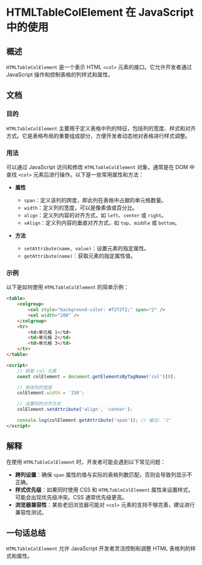 <!--
Meta Description: # HTMLTableColElement 在 JavaScript 中的使用 ## 概述 `HTMLTableColElement` 是一个表示 HTML `<col>` 元素的接口。它允许开发者通过 JavaScript 操作和控制表格的列样式和属性。 ## 文档 ### 目的 `HTMLTab...
Meta Keywords: htmltablecolelement, col, javascript, span, colelement
-->

# HTMLTableColElement 在 JavaScript 中的使用

## 概述
`HTMLTableColElement` 是一个表示 HTML `<col>` 元素的接口。它允许开发者通过 JavaScript 操作和控制表格的列样式和属性。

## 文档

### 目的
`HTMLTableColElement` 主要用于定义表格中列的特征，包括列的宽度、样式和对齐方式。它是表格布局的重要组成部分，方便开发者动态地对表格进行样式调整。

### 用法
可以通过 JavaScript 访问和修改 `HTMLTableColElement` 对象，通常是在 DOM 中查找 `<col>` 元素后进行操作。以下是一些常用属性和方法：

- **属性**
  - `span`：定义该列的跨度，即此列在表格中占据的单元格数量。
  - `width`：定义列的宽度，可以是像素值或百分比。
  - `align`：定义列内容的对齐方式，如 `left`、`center` 或 `right`。
  - `vAlign`：定义列内容的垂直对齐方式，如 `top`、`middle` 或 `bottom`。

- **方法**
  - `setAttribute(name, value)`：设置元素的指定属性。
  - `getAttribute(name)`：获取元素的指定属性值。

### 示例
以下是如何使用 `HTMLTableColElement` 的简单示例：

```html
<table>
    <colgroup>
        <col style="background-color: #f2f2f2;" span="2" />
        <col width="200" />
    </colgroup>
    <tr>
        <td>单元格 1</td>
        <td>单元格 2</td>
        <td>单元格 3</td>
    </tr>
</table>

<script>
    // 获取 col 元素
    const colElement = document.getElementsByTagName('col')[0];

    // 修改列的宽度
    colElement.width = '150';

    // 设置列的对齐方式
    colElement.setAttribute('align', 'center');

    console.log(colElement.getAttribute('span')); // 输出: "2"
</script>
```

## 解释
在使用 `HTMLTableColElement` 时，开发者可能会遇到以下常见问题：
- **跨列设置**：确保 `span` 属性的值与实际的表格列数匹配，否则会导致列显示不正确。
- **样式优先级**：如果同时使用 CSS 和 `HTMLTableColElement` 属性来设置样式，可能会出现优先级冲突。CSS 通常优先级更高。
- **浏览器兼容性**：某些老旧浏览器可能对 `<col>` 元素的支持不够完善，建议进行兼容性测试。

## 一句话总结
`HTMLTableColElement` 允许 JavaScript 开发者灵活控制和调整 HTML 表格列的样式和属性。